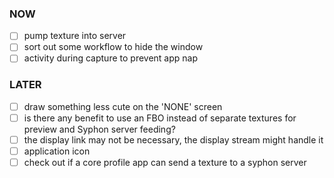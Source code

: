 
### NOW
- [ ] pump texture into server
- [ ] sort out some workflow to hide the window
- [ ] activity during capture to prevent app nap

### LATER
- [ ] draw something less cute on the 'NONE' screen
- [ ] is there any benefit to use an FBO instead of separate textures for preview and Syphon server feeding?
- [ ] the display link may not be necessary, the display stream might handle it
- [ ] application icon
- [ ] check out if a core profile app can send a texture to a syphon server
